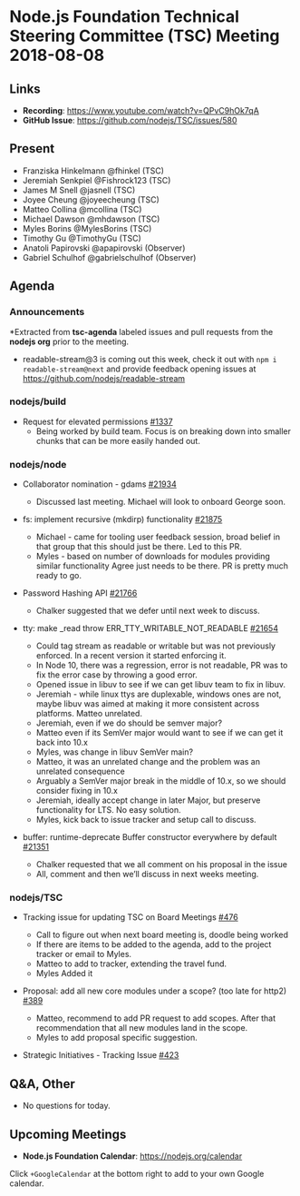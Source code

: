 # Node.js Foundation Technical Steering Committee (TSC) Meeting 2018-08-08

## Links

* **Recording**: <https://www.youtube.com/watch?v=QPvC9hOk7qA>
* **GitHub Issue**: <https://github.com/nodejs/TSC/issues/580>

## Present

* Franziska Hinkelmann @fhinkel (TSC)
* Jeremiah Senkpiel @Fishrock123 (TSC)
* James M Snell @jasnell (TSC)
* Joyee Cheung @joyeecheung (TSC)
* Matteo Collina @mcollina (TSC)
* Michael Dawson @mhdawson (TSC)
* Myles Borins @MylesBorins (TSC)
* Timothy Gu @TimothyGu (TSC)
* Anatoli Papirovski  @apapirovski (Observer)
* Gabriel Schulhof @gabrielschulhof (Observer)

## Agenda

### Announcements

*Extracted from **tsc-agenda** labeled issues and pull requests from the **nodejs org** prior to the meeting.
* readable-stream@3 is coming out this week, check it out with `npm i readable-stream@next` and provide feedback opening issues at <https://github.com/nodejs/readable-stream>

### nodejs/build

* Request for elevated permissions [#1337](https://github.com/nodejs/build/issues/1337)
  * Being worked by build team.  Focus is on breaking down into smaller chunks that can be
    more easily handed out.

### nodejs/node

* Collaborator nomination - gdams [#21934](https://github.com/nodejs/node/issues/21934)
  * Discussed last meeting. Michael will look to onboard George soon.

* fs: implement recursive (mkdirp) functionality [#21875](https://github.com/nodejs/node/pull/21875)
  * Michael - came for tooling user feedback session, broad belief in that group that this
    should just be there. Led to this PR.
  * Myles - based on number of downloads for modules providing similar functionality
    Agree just needs to be there. PR is pretty much ready to go.

* Password Hashing API [#21766](https://github.com/nodejs/node/issues/21766)
  * Chalker suggested that we defer until next week to discuss.

* tty: make _read throw ERR_TTY_WRITABLE_NOT_READABLE [#21654](https://github.com/nodejs/node/pull/21654)
  * Could tag stream as readable or writable but was not previously enforced. In a
    recent version it started enforcing it.
  * In Node 10, there was a regression, error is not readable, PR was to fix
    the error case by throwing a good error.
  * Opened issue in libuv to see if we can get libuv team to fix in libuv.
  * Jeremiah - while linux ttys are duplexable, windows ones are not, maybe
    libuv was aimed at making it more consistent across platforms.  Matteo
    unrelated.
  * Jeremiah, even if we do should be semver major?
  * Matteo even if its SemVer major would want to see if we can get it back
    into 10.x
  * Myles, was change in libuv SemVer main?
  * Matteo, it was an unrelated change and the problem was an unrelated consequence
  * Arguably a SemVer major break in the middle of 10.x, so we should consider
    fixing in 10.x
  * Jeremiah, ideally accept change in later Major, but preserve functionality for LTS. No easy
    solution.
  * Myles, kick back to issue tracker and setup call to discuss.

* buffer: runtime-deprecate Buffer constructor everywhere by default [#21351](https://github.com/nodejs/node/pull/21351)
  * Chalker requested that we all comment on his proposal in the issue
  * All, comment and then we’ll discuss in next weeks meeting.

### nodejs/TSC

* Tracking issue for updating TSC on Board Meetings [#476](https://github.com/nodejs/TSC/issues/476)
  * Call to figure out when next board meeting is, doodle being worked
  * If there are items to be added to the agenda, add to the project tracker or email
    to Myles.
  * Matteo to add to tracker, extending the travel fund.
  * Myles Added it

* Proposal: add all new core modules under a scope? (too late for http2) [#389](https://github.com/nodejs/TSC/issues/389)
  * Matteo, recommend to add PR request to add scopes.  After that recommendation
    that all new modules land in the scope.
  * Myles to add proposal specific suggestion.

* Strategic Initiatives - Tracking Issue [#423](https://github.com/nodejs/TSC/issues/423)

## Q&A, Other

* No questions for today.

## Upcoming Meetings

* **Node.js Foundation Calendar**: <https://nodejs.org/calendar>

Click `+GoogleCalendar` at the bottom right to add to your own Google calendar.
